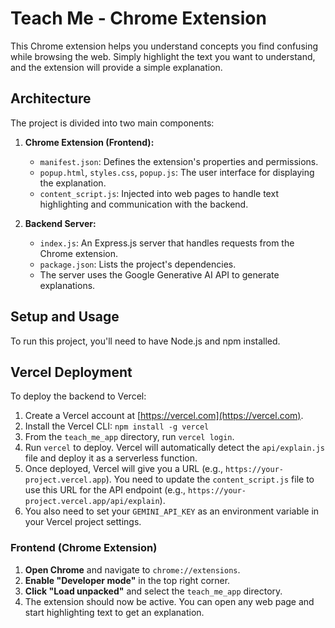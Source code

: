 # Teach Me - Chrome Extension

This Chrome extension helps you understand concepts you find confusing while browsing the web. Simply highlight the text you want to understand, and the extension will provide a simple explanation.

## Architecture

The project is divided into two main components:

1.  **Chrome Extension (Frontend):**
    *   `manifest.json`: Defines the extension's properties and permissions.
    *   `popup.html`, `styles.css`, `popup.js`: The user interface for displaying the explanation.
    *   `content_script.js`: Injected into web pages to handle text highlighting and communication with the backend.

2.  **Backend Server:**
    *   `index.js`: An Express.js server that handles requests from the Chrome extension.
    *   `package.json`: Lists the project's dependencies.
    *   The server uses the Google Generative AI API to generate explanations.

## Setup and Usage

To run this project, you'll need to have Node.js and npm installed.

## Vercel Deployment

To deploy the backend to Vercel:

1.  Create a Vercel account at [https://vercel.com](https://vercel.com).
2.  Install the Vercel CLI: `npm install -g vercel`
3.  From the `teach_me_app` directory, run `vercel login`.
4.  Run `vercel` to deploy. Vercel will automatically detect the `api/explain.js` file and deploy it as a serverless function.
5.  Once deployed, Vercel will give you a URL (e.g., `https://your-project.vercel.app`). You need to update the `content_script.js` file to use this URL for the API endpoint (e.g., `https://your-project.vercel.app/api/explain`).
6.  You also need to set your `GEMINI_API_KEY` as an environment variable in your Vercel project settings.

### Frontend (Chrome Extension)

1.  **Open Chrome** and navigate to `chrome://extensions`.
2.  **Enable "Developer mode"** in the top right corner.
3.  **Click "Load unpacked"** and select the `teach_me_app` directory.
4.  The extension should now be active. You can open any web page and start highlighting text to get an explanation.
